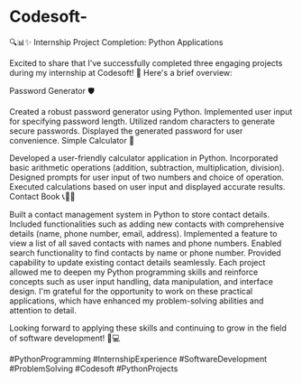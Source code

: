 # Codesoft-
🔍📊✨ Internship Project Completion: Python Applications

Excited to share that I've successfully completed three engaging projects during my internship at Codesoft! 🎉 Here's a brief overview:

Password Generator 🛡️

Created a robust password generator using Python.
Implemented user input for specifying password length.
Utilized random characters to generate secure passwords.
Displayed the generated password for user convenience.
Simple Calculator 🧮

Developed a user-friendly calculator application in Python.
Incorporated basic arithmetic operations (addition, subtraction, multiplication, division).
Designed prompts for user input of two numbers and choice of operation.
Executed calculations based on user input and displayed accurate results.
Contact Book 📞📧📌

Built a contact management system in Python to store contact details.
Included functionalities such as adding new contacts with comprehensive details (name, phone number, email, address).
Implemented a feature to view a list of all saved contacts with names and phone numbers.
Enabled search functionality to find contacts by name or phone number.
Provided capability to update existing contact details seamlessly.
Each project allowed me to deepen my Python programming skills and reinforce concepts such as user input handling, data manipulation, and interface design. I'm grateful for the opportunity to work on these practical applications, which have enhanced my problem-solving abilities and attention to detail.

Looking forward to applying these skills and continuing to grow in the field of software development! 🚀💻

#PythonProgramming #InternshipExperience #SoftwareDevelopment #ProblemSolving #Codesoft #PythonProjects
